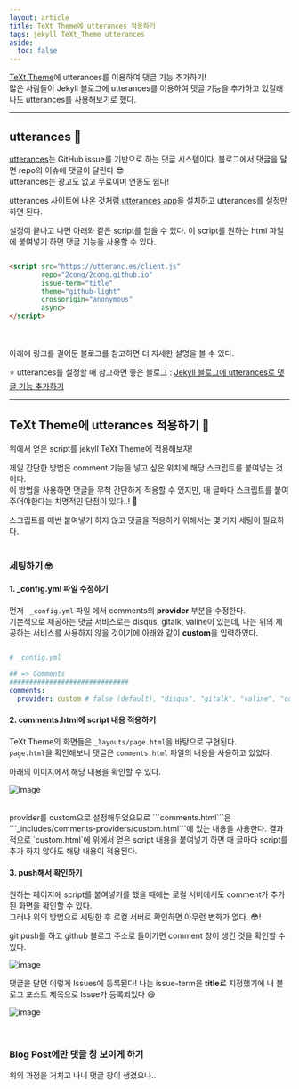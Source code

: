 ```yaml
---
layout: article
title: TeXt Theme에 utterances 적용하기
tags: jekyll TeXt_Theme utterances
aside:
  toc: false
---
```


[TeXt Theme](https://tianqi.name/jekyll-TeXt-theme/docs/en/quick-start)에 utterances를 이용하여 댓글 기능 추가하기!<br>
많은 사람들이 Jekyll 블로그에 utterances를 이용하여 댓글 기능을 추가하고 있길래 나도 utterances를 사용해보기로 했다.

<!--more-->

---

## utterances 🔮

[utterances](https://utteranc.es)는 GitHub issue를 기반으로 하는 댓글 시스템이다. 블로그에서 댓글을 달면 repo의 이슈에 댓글이 달린다 😎<br>
utterances는 광고도 없고 무료이며 연동도 쉽다!

utterances 사이트에 나온 것처럼 [utterances app](https://github.com/apps/utterances)을 설치하고 utterances를 설정만 하면 된다.

설정이 끝나고 나면 아래와 같은 script를 얻을 수 있다. 이 script를 원하는 html 파일에 붙여넣기 하면 댓글 기능을 사용할 수 있다.
<br>

```html

<script src="https://utteranc.es/client.js"
        repo="2cong/2cong.github.io"
        issue-term="title"
        theme="github-light"
        crossorigin="anonymous"
        async>
</script>

```
<br>
<br>
아래에 링크를 걸어둔 블로그를 참고하면 더 자세한 설명을 볼 수 있다.

⭐️ utterances를 설정할 때 참고하면 좋은 블로그 : [Jekyll 블로그에 utterances로 댓글 기능 추가하기](https://madplay.github.io/post/jekyll-blog-comments-with-utterances)

---

## TeXt Theme에 utterances 적용하기 💪


위에서 얻은 script를 jekyll TeXt Theme에 적용해보자! 

제일 간단한 방법은 comment 기능을 넣고 싶은 위치에 해당 스크립트를 붙여넣는 것이다. <br>
이 방법을 사용하면 댓글을 무척 간단하게 적용할 수 있지만, 매 글마다 스크립트를 붙여주어야한다는 치명적인 단점이 있다..! 🤨

스크립트를 매번 붙여넣기 하지 않고 댓글을 적용하기 위해서는 몇 가지 세팅이 필요하다.
<br>
<br>

### 세팅하기 🤓

#### 1. _config.yml 파일 수정하기

먼저 ``` _config.yml``` 파일 에서 comments의 **provider** 부분을 수정한다.<br>
기본적으로 제공하는 댓글 서비스로는 disqus, gitalk, valine이 있는데, 나는 위의 제공하는 서비스를 사용하지 않을 것이기에 아래와 같이 **custom**을 입력하였다.


```yaml

# _config.yml

## => Comments
##############################
comments:
  provider: custom # false (default), "disqus", "gitalk", "valine", "custom"

```

#### 2. comments.html에 script 내용 적용하기

TeXt Theme의 화면들은 ```_layouts/page.html```을 바탕으로 구현된다.<br>
```page.html```을 확인해보니 댓글은 ``comments.html`` 파일의 내용을 사용하고 있었다.

아래의 이미지에서 해당 내용을 확인할 수 있다.

![image](https://user-images.githubusercontent.com/60612551/143446361-31eb083a-d186-4ad9-90f7-d2ce7e977668.png)

<br>
provider를 custom으로 설정해두었으므로 ```comments.html```은  ```_includes/comments-providers/custom.html```에 있는 내용을 사용한다.
결과적으로 `custom.html`에 위에서 얻은 script 내용을 붙여넣기 하면 매 글마다 script를 추가 하지 않아도 해당 내용이 적용된다.


#### 3. push해서 확인하기

원하는 페이지에 script를 붙여넣기를 했을 때에는 로컬 서버에서도 comment가 추가된 화면을 확인할 수 있다. <br>
그러나 위의 방법으로 세팅한 후 로컬 서버로 확인하면 아무런 변화가 없다..😳!

git push를 하고 github 블로그 주소로 들어가면 comment 창이 생긴 것을 확인할 수 있다.

![image](https://user-images.githubusercontent.com/60612551/143528240-e17fbf51-453b-4cca-93c4-6aa0579911fd.png)

댓글을 달면 이렇게 Issues에 등록된다! 나는 issue-term을 **title**로 지정했기에 내 블로그 포스트 제목으로 Issue가 등록되었다 😆

![image](https://user-images.githubusercontent.com/60612551/143528414-7a9447f6-b95d-4b85-95ff-9b8a983228f2.png)

<br>

### Blog Post에만 댓글 창 보이게 하기 

위의 과정을 거치고 나니 댓글 창이 생겼으나..

